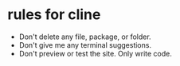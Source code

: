 # rules for cline
- Don't delete any file, package, or folder.
- Don't give me any terminal suggestions.
- Don't preview or test the site. Only write code.